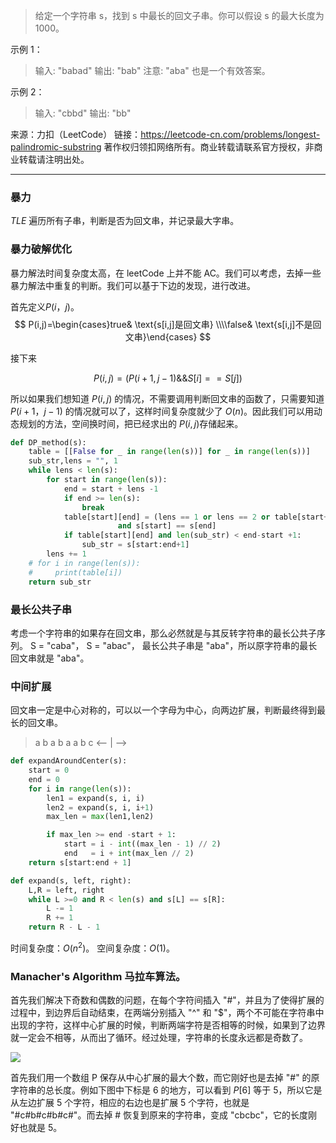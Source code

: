>给定一个字符串 s，找到 s 中最长的回文子串。你可以假设 s 的最大长度为 1000。

示例 1：

>输入: "babad"
输出: "bab"
注意: "aba" 也是一个有效答案。

示例 2：

>输入: "cbbd"
输出: "bb"

来源：力扣（LeetCode）
链接：https://leetcode-cn.com/problems/longest-palindromic-substring
著作权归领扣网络所有。商业转载请联系官方授权，非商业转载请注明出处。

---

### 暴力
*TLE*
遍历所有子串，判断是否为回文串，并记录最大字串。
### 暴力破解优化
暴力解法时间复杂度太高，在 leetCode 上并不能 AC。我们可以考虑，去掉一些暴力解法中重复的判断。我们可以基于下边的发现，进行改进。

首先定义$P(i，j)$。
$$
P(i,j)=\begin{cases}true& \text{s[i,j]是回文串} \\\\false& \text{s[i,j]不是回文串}\end{cases}
$$

接下来

$$
P(i,j)=(P(i+1,j-1)\&\&S[i]==S[j])
$$

所以如果我们想知道 $P(i,j)$ 的情况，不需要调用判断回文串的函数了，只需要知道 $P(i + 1，j - 1)$ 的情况就可以了，这样时间复杂度就少了 $O(n)$。因此我们可以用动态规划的方法，空间换时间，把已经求出的 $P(i,j)$存储起来。

```python
def DP_method(s):
    table = [[False for _ in range(len(s))] for _ in range(len(s))]
    sub_str,lens = "", 1
    while lens < len(s):
        for start in range(len(s)):
            end = start + lens -1
            if end >= len(s):
                break
            table[start][end] = (lens == 1 or lens == 2 or table[start+1][end-1]) \
                        and s[start] == s[end]
            if table[start][end] and len(sub_str) < end-start +1:
                sub_str = s[start:end+1]
        lens += 1
    # for i in range(len(s)):
    #     print(table[i])
    return sub_str
```

### 最长公共子串
考虑一个字符串的如果存在回文串，那么必然就是与其反转字符串的最长公共子序列。
S = "caba"，
S = "abac"，
最长公共子串是 "aba"，所以原字符串的最长回文串就是 "aba"。




### 中间扩展
回文串一定是中心对称的，可以以一个字母为中心，向两边扩展，判断最终得到最长的回文串。

>a b a b a a b c
 <-- | -->

```python
def expandAroundCenter(s):
    start = 0
    end = 0
    for i in range(len(s)):
        len1 = expand(s, i, i)
        len2 = expand(s, i, i+1)
        max_len = max(len1,len2)

        if max_len >= end -start + 1:
            start = i - int((max_len - 1) // 2)
            end   = i + int(max_len // 2)
    return s[start:end + 1]

def expand(s, left, right):
    L,R = left, right
    while L >=0 and R < len(s) and s[L] == s[R]:
        L -= 1
        R += 1
    return R - L - 1
```
时间复杂度：$O(n^2)$。
空间复杂度：$O(1)$。

### Manacher's Algorithm 马拉车算法。
首先我们解决下奇数和偶数的问题，在每个字符间插入 "#"，并且为了使得扩展的过程中，到边界后自动结束，在两端分别插入 "^" 和 "$"，两个不可能在字符串中出现的字符，这样中心扩展的时候，判断两端字符是否相等的时候，如果到了边界就一定会不相等，从而出了循环。经过处理，字符串的长度永远都是奇数了。

![](https://pic.leetcode-cn.com/ad2b5e0da4a3a35b60f60c9a5a2be07a8074f9be0fe1597351eeff7dc460789a-image.png)

首先我们用一个数组 P 保存从中心扩展的最大个数，而它刚好也是去掉 "#" 的原字符串的总长度。例如下图中下标是 6 的地方，可以看到 $P[6]$ 等于 5，所以它是从左边扩展 5 个字符，相应的右边也是扩展 5 个字符，也就是 "#c#b#c#b#c#"。而去掉 # 恢复到原来的字符串，变成 "cbcbc"，它的长度刚好也就是 5。

